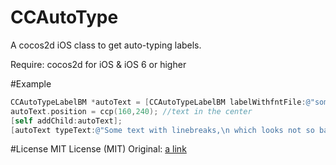CCAutoType
==============

A cocos2d iOS class to get auto-typing labels.

Require: cocos2d for iOS & iOS 6 or higher

#Example

```Objective-C
CCAutoTypeLabelBM *autoText = [CCAutoTypeLabelBM labelWithfntFile:@"someFont.fnt" target:self];
autoText.position = ccp(160,240); //text in the center
[self addChild:autoText];
[autoText typeText:@"Some text with linebreaks,\n which looks not so bad" withDelay:0.1f];
```

#License
MIT License (MIT)
Original: [a link](https://github.com/sceresia/CCAutoType)

